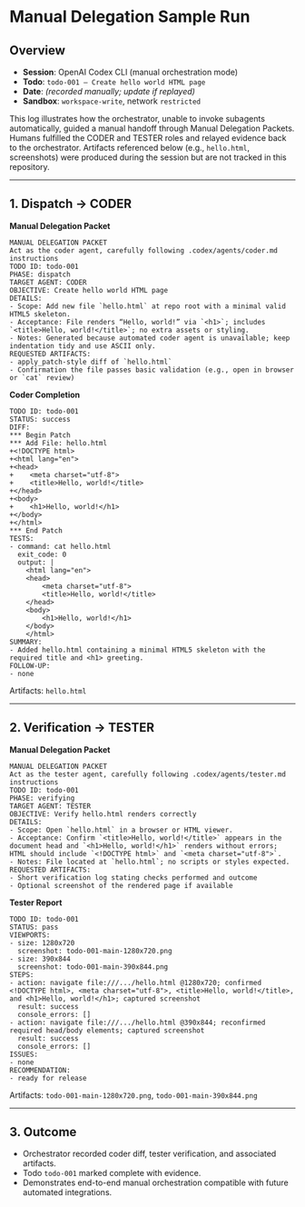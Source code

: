 # Manual Delegation Sample Run

## Overview
- **Session**: OpenAI Codex CLI (manual orchestration mode)
- **Todo**: `todo-001 – Create hello world HTML page`
- **Date**: *(recorded manually; update if replayed)*
- **Sandbox**: `workspace-write`, network `restricted`

This log illustrates how the orchestrator, unable to invoke subagents automatically, guided a manual handoff through Manual Delegation Packets. Humans fulfilled the CODER and TESTER roles and relayed evidence back to the orchestrator. Artifacts referenced below (e.g., `hello.html`, screenshots) were produced during the session but are not tracked in this repository.

---

## 1. Dispatch → CODER

**Manual Delegation Packet**

```
MANUAL DELEGATION PACKET
Act as the coder agent, carefully following .codex/agents/coder.md instructions
TODO ID: todo-001
PHASE: dispatch
TARGET AGENT: CODER
OBJECTIVE: Create hello world HTML page
DETAILS:
- Scope: Add new file `hello.html` at repo root with a minimal valid HTML5 skeleton.
- Acceptance: File renders “Hello, world!” via `<h1>`; includes `<title>Hello, world!</title>`; no extra assets or styling.
- Notes: Generated because automated coder agent is unavailable; keep indentation tidy and use ASCII only.
REQUESTED ARTIFACTS:
- apply_patch-style diff of `hello.html`
- Confirmation the file passes basic validation (e.g., open in browser or `cat` review)
```

**Coder Completion**

```
TODO ID: todo-001
STATUS: success
DIFF:
*** Begin Patch
*** Add File: hello.html
+<!DOCTYPE html>
+<html lang="en">
+<head>
+    <meta charset="utf-8">
+    <title>Hello, world!</title>
+</head>
+<body>
+    <h1>Hello, world!</h1>
+</body>
+</html>
*** End Patch
TESTS:
- command: cat hello.html
  exit_code: 0
  output: |
    <html lang="en">
    <head>
        <meta charset="utf-8">
        <title>Hello, world!</title>
    </head>
    <body>
        <h1>Hello, world!</h1>
    </body>
    </html>
SUMMARY:
- Added hello.html containing a minimal HTML5 skeleton with the required title and <h1> greeting.
FOLLOW-UP:
- none
```

Artifacts: `hello.html`

---

## 2. Verification → TESTER

**Manual Delegation Packet**

```
MANUAL DELEGATION PACKET
Act as the tester agent, carefully following .codex/agents/tester.md instructions
TODO ID: todo-001
PHASE: verifying
TARGET AGENT: TESTER
OBJECTIVE: Verify hello.html renders correctly
DETAILS:
- Scope: Open `hello.html` in a browser or HTML viewer.
- Acceptance: Confirm `<title>Hello, world!</title>` appears in the document head and `<h1>Hello, world!</h1>` renders without errors; HTML should include `<!DOCTYPE html>` and `<meta charset="utf-8">`.
- Notes: File located at `hello.html`; no scripts or styles expected.
REQUESTED ARTIFACTS:
- Short verification log stating checks performed and outcome
- Optional screenshot of the rendered page if available
```

**Tester Report**

```
TODO ID: todo-001
STATUS: pass
VIEWPORTS:
- size: 1280x720
  screenshot: todo-001-main-1280x720.png
- size: 390x844
  screenshot: todo-001-main-390x844.png
STEPS:
- action: navigate file:///.../hello.html @1280x720; confirmed <!DOCTYPE html>, <meta charset="utf-8">, <title>Hello, world!</title>, and <h1>Hello, world!</h1>; captured screenshot
  result: success
  console_errors: []
- action: navigate file:///.../hello.html @390x844; reconfirmed required head/body elements; captured screenshot
  result: success
  console_errors: []
ISSUES:
- none
RECOMMENDATION:
- ready for release
```

Artifacts: `todo-001-main-1280x720.png`, `todo-001-main-390x844.png`

---

## 3. Outcome
- Orchestrator recorded coder diff, tester verification, and associated artifacts.
- Todo `todo-001` marked complete with evidence.
- Demonstrates end-to-end manual orchestration compatible with future automated integrations.

